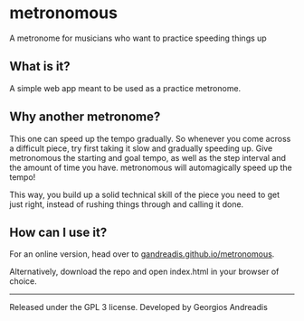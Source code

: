 # metronomous
A metronome for musicians who want to practice speeding things up

## What is it?
A simple web app meant to be used as a practice metronome.

## Why another metronome?
This one can speed up the tempo gradually. So whenever you come across a difficult piece, try first taking it slow and gradually speeding up. Give metronomous the starting and goal tempo, as well as the step interval and the amount of time you have. metronomous will automagically speed up the tempo!

This way, you build up a solid technical skill of the piece you need to get just right, instead of rushing things through and calling it done.

## How can I use it?
For an online version, head over to [gandreadis.github.io/metronomous](http://gandreadis.github.io/metronomous).

Alternatively, download the repo and open index.html in your browser of choice.

------

Released under the GPL 3 license.
Developed by Georgios Andreadis
